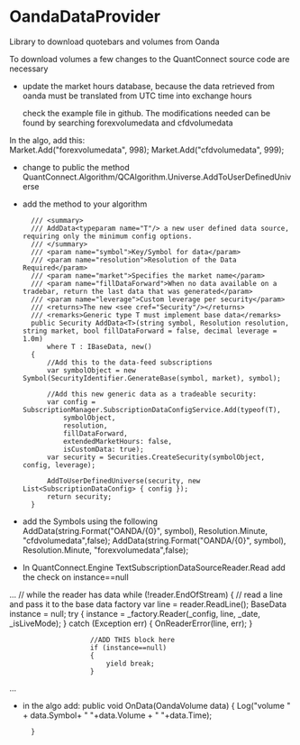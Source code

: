 ﻿# OandaDataProvider

Library to download quotebars and volumes from Oanda

To download volumes a few changes to the QuantConnect source code are necessary

- update the market hours database, because the data retrieved from oanda must be translated from UTC time into exchange hours
    
    check the example file in github. The modifications needed can be found by searching forexvolumedata and cfdvolumedata
    
In the algo, add this:        
    Market.Add("forexvolumedata", 998);
    Market.Add("cfdvolumedata", 999);
    
- change to public the method QuantConnect.Algorithm/QCAlgorithm.Universe.AddToUserDefinedUniverse
- add the method to your algorithm

        /// <summary>
        /// AddData<typeparam name="T"/> a new user defined data source, requiring only the minimum config options.
        /// </summary>
        /// <param name="symbol">Key/Symbol for data</param>
        /// <param name="resolution">Resolution of the Data Required</param>
        /// <param name="market">Specifies the market name</param>
        /// <param name="fillDataForward">When no data available on a tradebar, return the last data that was generated</param>
        /// <param name="leverage">Custom leverage per security</param>
        /// <returns>The new <see cref="Security"/></returns>
        /// <remarks>Generic type T must implement base data</remarks>
        public Security AddData<T>(string symbol, Resolution resolution, string market, bool fillDataForward = false, decimal leverage = 1.0m)
            where T : IBaseData, new()
        {
            //Add this to the data-feed subscriptions
            var symbolObject = new Symbol(SecurityIdentifier.GenerateBase(symbol, market), symbol);

            //Add this new generic data as a tradeable security:
            var config = SubscriptionManager.SubscriptionDataConfigService.Add(typeof(T),
                symbolObject,
                resolution,
                fillDataForward,
                extendedMarketHours: false,
                isCustomData: true);
            var security = Securities.CreateSecurity(symbolObject, config, leverage);
            
            AddToUserDefinedUniverse(security, new List<SubscriptionDataConfig> { config });
            return security;
        }

- add the Symbols using the following
  AddData<CfdOandaVolume>(string.Format("OANDA/{0}", symbol), Resolution.Minute, "cfdvolumedata",false);
  AddData<ForexOandaVolume>(string.Format("OANDA/{0}", symbol), Resolution.Minute, "forexvolumedata",false);
  
- In QuantConnect.Engine TextSubscriptionDataSourceReader.Read add the check on instance==null

...
                    // while the reader has data
                    while (!reader.EndOfStream)
                    {
                        // read a line and pass it to the base data factory
                        var line = reader.ReadLine();
                        BaseData instance = null;
                        try
                        {
                            instance = _factory.Reader(_config, line, _date, _isLiveMode);
                        }
                        catch (Exception err)
                        {
                            OnReaderError(line, err);
                        }
                        
                        //ADD THIS block here
                        if (instance==null)
                        {
                            yield break;
                        }
                        
...                      

- in the algo add:
        public void OnData(OandaVolume data)
        {
            Log("volume " + data.Symbol+ " "+data.Volume + " "+data.Time);

        }